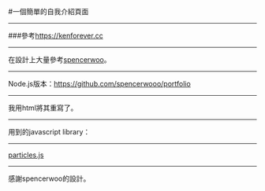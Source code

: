 #一個簡單的自我介紹頁面
***
###參考<https://kenforever.cc>
***
在設計上大量參考[spencerwoo](https://spencerwoo.com/)。
***
Node.js版本：<https://github.com/spencerwooo/portfolio>
***
我用html將其重寫了。
***
用到的javascript library：
***
[particles.js](https://github.com/VincentGarreau/particles.js/)
***
感謝spencerwoo的設計。
